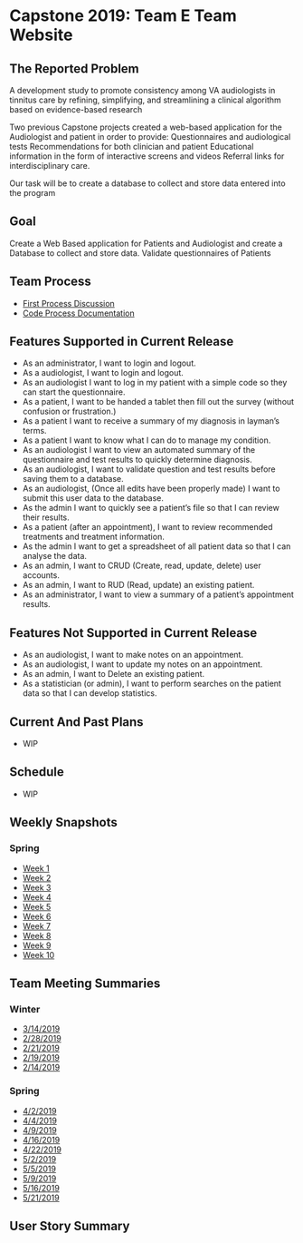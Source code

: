 # Capstone 2019: Team E Team Website

## The Reported Problem

A development study to promote consistency among VA audiologists in tinnitus care by refining, simplifying, and streamlining a clinical algorithm based on evidence-based research

Two previous Capstone projects created a web-based application for the Audiologist and patient in order to provide:
Questionnaires and audiological tests
Recommendations for both clinician and patient
Educational information in the form of interactive screens and videos
Referral links for interdisciplinary care.

Our task will be to create a database to collect and store data entered into the program 

## Goal

Create a Web Based application for Patients and Audiologist and create a Database to collect and store data. 
Validate questionnaires of Patients

## Team Process

* [First Process Discussion](docs/TeamProcess.md)
* [Code Process Documentation](docs/document.pdf)

## Features Supported in Current Release

* As an administrator, I want to login and logout.
* As a audiologist, I want to login and logout.
* As an audiologist I want to log in my patient with a simple code so they can start the questionnaire.
* As a patient, I want to be handed a tablet then fill out the survey (without confusion or frustration.)
* As a patient I want to receive a summary of my diagnosis in layman’s terms.
* As a patient I want to know what I can do to manage my condition.
* As an audiologist I want to view an automated summary of the questionnaire and test results to quickly determine diagnosis.
* As an audiologist, I want to validate question and test results before saving them to a database.
* As an audiologist, (Once all edits have been properly made) I want to submit this user data to the database.
* As the admin I want to quickly see a patient’s file so that I can review their results.
* As a patient (after an appointment), I want to review recommended treatments and treatment information.
* As the admin I want to get a spreadsheet of all patient data so that I can analyse the data.
* As an admin, I want to CRUD (Create, read, update, delete) user accounts.
* As an admin, I want to RUD (Read, update) an existing patient.
* As an administrator, I want to view a summary of a patient’s appointment results.

## Features Not Supported in Current Release

* As an audiologist, I want to make notes on an appointment.
* As an audiologist, I want to update my notes on an appointment.
* As an admin, I want to Delete an existing patient.
* As a statistician (or admin), I want to perform searches on the patient data so that I can develop statistics.

## Current And Past Plans

* WIP

## Schedule

* WIP

## Weekly Snapshots

<!-- ### Winter

* [Week 1](docs/REPLACE_ME.md)
* [Week 2](docs/REPLACE_ME.md)
* [Week 3](docs/REPLACE_ME.md)
* [Week 4](docs/REPLACE_ME.md)
* [Week 5](docs/REPLACE_ME.md) -->

### Spring

* [Week 1](https://app.gitkraken.com/glo/board/XPcNbLBC4gAPrrYZ)
* [Week 2](https://app.gitkraken.com/glo/board/XPcTgbBC4gAPrrZu)
* [Week 3](https://app.gitkraken.com/glo/board/XPlmnLBC4gAPruvI)
* [Week 4](https://app.gitkraken.com/glo/board/XP3lkIUxbwAPo_Jg)
* [Week 5](https://app.gitkraken.com/glo/board/XP3r4vk3jAAPDpfE)
* [Week 6](https://app.gitkraken.com/glo/board/XP3w-LBC4gAPryrJ)
* [Week 7](https://app.gitkraken.com/glo/board/XP3_xvk3jAAPDpkZ)
* [Week 8](https://app.gitkraken.com/glo/board/XP7r24UxbwAPo-kp)
* [Week 9](docs/REPLACE_ME.md)
* [Week 10](docs/REPLACE_ME.md)

## Team Meeting Summaries

### Winter

* [3/14/2019](docs/TeamMeeting_Winter/TeamMeeting_3_5_19.md)
* [2/28/2019](docs/TeamMeeting_Winter/TeamMeeting_2_28_19.md)
* [2/21/2019](docs/TeamMeeting_Winter/TeamMeeting_2_21_19.md)
* [2/19/2019](docs/TeamMeeting_Winter/TeamMeeting_2_19_19.md)
* [2/14/2019](docs/TeamMeeting_Winter/TeamMeeting_2_14_19.md)

### Spring

* [4/2/2019](docs/TeamMeeting_Spring/TeamMeeting_4_2_19.md)
* [4/4/2019](docs/TeamMeeting_Spring/TeamMeeting_4_4_19.md)
* [4/9/2019](docs/TeamMeeting_Spring/TeamMeeting_4_9_19.md)
* [4/16/2019](docs/TeamMeeting_Spring/TeamMeeting_4_16_19.md)
* [4/22/2019](docs/TeamMeeting_Spring/TeamMeeting_4_22_19.md)
* [5/2/2019](docs/TeamMeeting_Spring/TeamMeeting_5_2_19.md)
* [5/5/2019](docs/TeamMeeting_Spring/TeamMeeting_5_5_19.md)
* [5/9/2019](docs/TeamMeeting_Spring/TeamMeeting_5_9_19.md)
* [5/16/2019](docs/TeamMeeting_Spring/TeamMeeting_5_16_19.md)
* [5/21/2019](docs/TeamMeeting_Spring/TeamMeeting_5_21_19.md)

## User Story Summary

<!-- ### Jekyll Themes

Your Pages site will use the layout and styles from the Jekyll theme you have selected in your [repository settings](https://github.com/ElijahRW/Capstone-2019-WS-Team-E/settings). The name of this theme is saved in the Jekyll `_config.yml` configuration file.

### Support or Contact

Having trouble with Pages? Check out our [documentation](https://help.github.com/categories/github-pages-basics/) or [contact support](https://github.com/contact) and we’ll help you sort it out. -->
